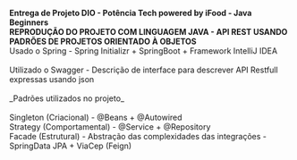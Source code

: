 **Entrega de Projeto DIO - Potência Tech powered by iFood - Java Beginners**
<br/>**REPRODUÇÃO DO PROJETO COM LINGUAGEM JAVA - API REST USANDO PADRÕES DE PROJETOS ORIENTADO À OBJETOS**
<br/>Usado o Spring - Spring Initializr + SpringBoot + Framework IntelliJ IDEA<br/>
<br/>Utilizado o Swagger - Descrição de interface para descrever API Restfull expressas usando json<br/>
<br/>\_Padrões utilizados no projeto\_<br/>
<br/>Singleton (Criacional) - @Beans + @Autowired
<br/>Strategy (Comportamental) - @Service + @Repository
<br/>Facade (Estrutural) - Abstração das complexidades das integrações - SpringData JPA + ViaCep (Feign)